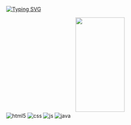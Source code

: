 [![Typing SVG](https://readme-typing-svg.herokuapp.com/?color=f0e243&size=35&center=true&vCenter=true&width=1000&lines=what’s+up?+i’m+Matheus+Carvalho;Welcome!+:%29)](https://git.io/typing-svg)

<div align="center">
  <img width="51%" height="255px" src="https://github-readme-stats.vercel.app/api/top-langs/?username=MatheusCarvalho12&layout=compact&hide_border=true&title_color=f0e243&text_color=f0e243&bg_color=0d1117" />
</div>
<div style="display: inline_block">
  <img align="center" alt="html5" src="https://img.shields.io/badge/HTML5-E34F26?style=for-the-badge&logo=html5&logoColor=white" />
  <img align="center" alt="css" src="https://img.shields.io/badge/CSS3-1572B6?style=for-the-badge&logo=css3&logoColor=white" />
  <img align="center" alt="js" src="https://img.shields.io/badge/JavaScript-F7DF1E?style=for-the-badge&logo=javascript&logoColor=black" />
  <img align="center" alt="java" src="https://img.shields.io/badge/Java-ED8B00?style=for-the-badge&logo=java&logoColor=white" />
</div><br/>  
